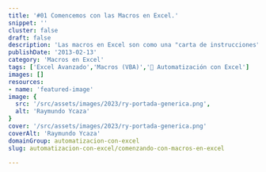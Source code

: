 ```yaml
---
title: '#01 Comencemos con las Macros en Excel.'
snippet: ''
cluster: false
draft: false 
description: 'Las macros en Excel son como una "carta de instrucciones" que tú redactas, solo que, en lugar de hacerlo en español, lo haces en el lenguaje VBA.'
publishDate: '2013-02-13'
category: 'Macros en Excel'
tags: ['Excel Avanzado','Macros (VBA)','🤖 Automatización con Excel']
images: []
resources: 
- name: 'featured-image'
image: {
  src: '/src/assets/images/2023/ry-portada-generica.png',
  alt: 'Raymundo Ycaza'
}
cover: '/src/assets/images/2023/ry-portada-generica.png'
coverAlt: 'Raymundo Ycaza'
domainGroup: automatizacion-con-excel
slug: automatizacion-con-excel/comenzando-con-macros-en-excel

---
```




